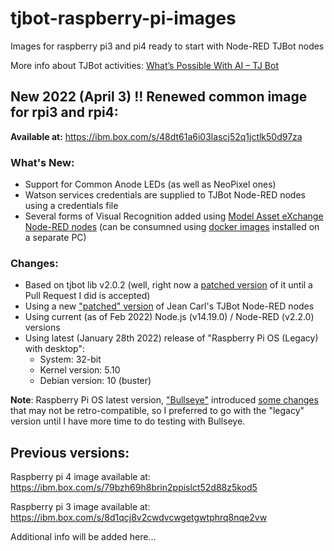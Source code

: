 # tjbot-raspberry-pi-images
Images for raspberry pi3 and pi4 ready to start with Node-RED TJBot nodes

More info about TJBot activities:
 [What’s Possible With AI – TJ Bot](https://www.ibm.com/ibm/responsibility/initiatives/activitykits/tjbot/)


## New 2022 (April 3) !! Renewed common image for rpi3 and rpi4:
**Available at:** https://ibm.box.com/s/48dt61a6i03lascj52q1jctlk50d97za 

### What's New:
 - Support for Common Anode LEDs (as well as NeoPixel ones)
 - Watson services credentials are supplied to TJBot Node-RED nodes using a credentials file
 - Several forms of Visual Recognition added using [Model Asset eXchange](https://ml-exchange.org/models/) [Node-RED nodes](https://flows.nodered.org/node/node-red-contrib-model-asset-exchange) (can be consumned using [docker images](https://hub.docker.com/u/codait) installed on a separate PC)

### Changes:
 - Based on tjbot lib v2.0.2 (well, right now a [patched version](https://github.com/jimbotel/tjbotlib) of it until a Pull Request I did is accepted)
 - Using a new ["patched" version](https://github.com/jimbotel/node-red-contrib-tjbot) of Jean Carl's TJBot Node-RED nodes 
 - Using current (as of Feb 2022) Node.js (v14.19.0) / Node-RED (v2.2.0) versions
 - Using latest (January 28th 2022) release of "Raspberry Pi OS (Legacy) with desktop":  
   - System: 32-bit  
   - Kernel version: 5.10  
   - Debian version: 10 (buster)  

**Note**: Raspberry Pi OS latest version, ["Bullseye"](https://www.raspberrypi.com/news/raspberry-pi-os-debian-bullseye/) introduced [some changes](https://www.raspberrypi.com/news/new-old-functionality-with-raspberry-pi-os-legacy/) that may not be retro-compatible, so I preferred to go with the "legacy" version until I have more time to do testing with Bullseye.  

## Previous versions:

Raspberry pi 4 image available at:
https://ibm.box.com/s/79bzh69h8brin2ppislct52d88z5kod5

Raspberry pi 3 image available at: 
https://ibm.box.com/s/8d1qcj8v2cwdvcwgetgwtphrq8nqe2vw


Additional info will be added here...

